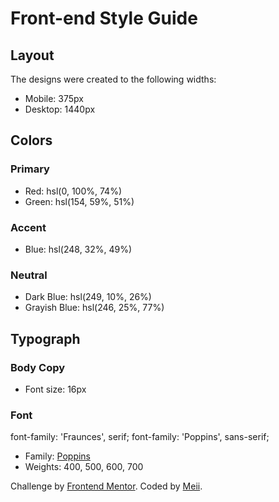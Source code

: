 # Front-end Style Guide

## Layout

The designs were created to the following widths:

- Mobile: 375px
- Desktop: 1440px

## Colors

### Primary

- Red: hsl(0, 100%, 74%)
- Green: hsl(154, 59%, 51%)

### Accent

- Blue: hsl(248, 32%, 49%)

### Neutral

- Dark Blue: hsl(249, 10%, 26%)
- Grayish Blue: hsl(246, 25%, 77%)

## Typograph

### Body Copy

- Font size: 16px

### Font

font-family: 'Fraunces', serif;
font-family: 'Poppins', sans-serif;

- Family: [Poppins](https://fonts.google.com/specimen/Poppins)
- Weights: 400, 500, 600, 700

<footer>
      <p class="attribution">
        Challenge by
        <a href="https://www.frontendmentor.io?ref=challenge" target="_blank"
          >Frontend Mentor</a
        >. Coded by <a href="#">Meii</a>.
      </p>
    </footer>
